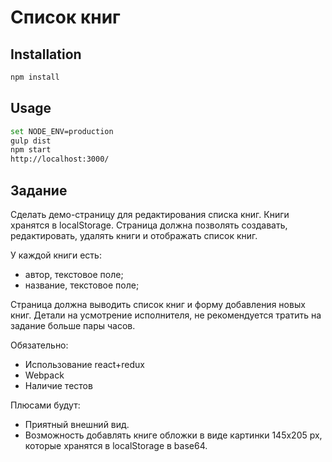 
# Список книг

## Installation
```bash
npm install
```

## Usage

```bash
set NODE_ENV=production
gulp dist
npm start
http://localhost:3000/
```


## Задание


Сделать демо-страницу для редактирования списка книг. Книги хранятся в localStorage. Страница должна позволять создавать, редактировать, удалять книги и отображать список книг.

У каждой книги есть:
- автор, текстовое поле;
- название, текстовое поле;

Страница должна выводить список книг и форму добавления новых книг. Детали на усмотрение исполнителя, не рекомендуется тратить на задание больше пары часов.

Обязательно:
- Использование react+redux
- Webpack
- Наличие тестов

Плюсами будут:

- Приятный внешний вид.
- Возможность добавлять книге обложки в виде картинки 145х205 px, которые хранятся в localStorage в base64.
